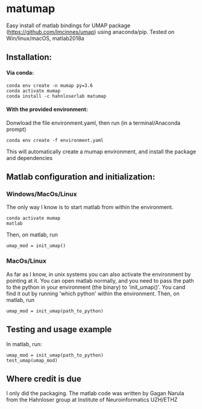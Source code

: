# matumap
Easy install of matlab bindings for UMAP package (https://github.com/lmcinnes/umap) using anaconda/pip.
Tested on Win/linux/macOS, matlab2018a

## Installation:

#### Via conda:
```
conda env create -n mumap py=3.6
conda activate mumap
conda install -c hahnloserlab matumap
```  

#### With the provided environment:
Donwload the file environment.yaml, then run (in a terminal/Anaconda prompt)
```
conda env create -f environment.yaml
```  
This will automatically create a mumap environment, and install the package and dependencies

## Matlab configuration and initialization:
### Windows/MacOs/Linux
The only way I know is to start matlab from within the environment.
```
conda activate mumap
matlab
```
Then, on matlab, run 
```
umap_mod = init_umap()
```

### MacOs/Linux
As far as I know, in unix systems you can also activate the environment by pointing at it. 
You can open matlab normally, and you need to pass the path to the python in your environment (the binary) to 'init_umap()'.
You cand find it out by running 'which python' within the environment.
Then, on matlab, run
```
umap_mod = init_umap(path_to_python)
```

## Testing and usage example
In matlab, run:
```
umap_mod = init_umap(path_to_python)
test_umap(umap_mod)
```

## Where credit is due
I only did the packaging.
The matlab code was written by Gagan Narula from the Hahnloser group at Institute of Neuroinformatics UZH/ETHZ